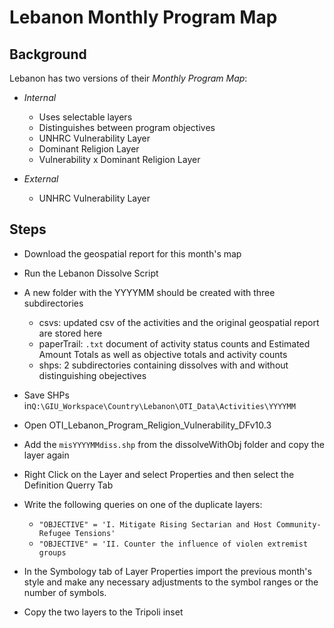 # Lebanon Monthly Program Map 

## Background
Lebanon has two versions of their _Monthly Program Map_: 
- _Internal_ 
  - Uses selectable layers
  - Distinguishes between program objectives
  - UNHRC Vulnerability Layer
  - Dominant Religion Layer
  - Vulnerability x Dominant Religion Layer
  
- _External_
  - UNHRC Vulnerability Layer

## Steps
- Download the geospatial report for this month's map

- Run the Lebanon Dissolve Script

- A new folder with the YYYYMM should be created with three subdirectories
  - csvs: updated csv of the activities and the original geospatial report are stored here
  - paperTrail: `.txt` document of activity status counts and Estimated Amount Totals as well as objective totals and activity counts
  - shps: 2 subdirectories containing dissolves with and without distinguishing obejectives

- Save SHPs in`Q:\GIU_Workspace\Country\Lebanon\OTI_Data\Activities\YYYYMM`

- Open OTI_Lebanon_Program_Religion_Vulnerability_DFv10.3

- Add the `misYYYYMMdiss.shp` from the dissolveWithObj folder and copy the layer again

- Right Click on the Layer and select Properties and then select the Definition Querry Tab

- Write the following queries on one of the duplicate layers:
  - `"OBJECTIVE" = 'I. Mitigate Rising Sectarian and Host Community-Refugee Tensions'`
  - `"OBJECTIVE" = 'II. Counter the influence of violen extremist groups`
  
- In the Symbology tab of Layer Properties import the previous month's style and make any necessary adjustments to the symbol ranges or the number of symbols.

- Copy the two layers to the Tripoli inset
  

